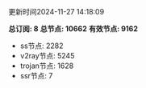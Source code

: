 更新时间2024-11-27 14:18:09

**总订阅: 8**
**总节点: 10662**
**有效节点: 9162**
- ss节点: 2282
- v2ray节点: 5245
- trojan节点: 1628
- ssr节点: 7
